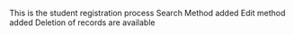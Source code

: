 This is the student registration process
Search Method added
Edit method added
Deletion of records are available
